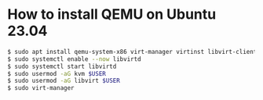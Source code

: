# How to install QEMU on Ubuntu 23.04

```bash
$ sudo apt install qemu-system-x86 virt-manager virtinst libvirt-clients bridge-utils libvirt-daemon-system
$ sudo systemctl enable --now libvirtd
$ sudo systemctl start libvirtd
$ sudo usermod -aG kvm $USER
$ sudo usermod -aG libvirt $USER
$ sudo virt-manager
```
